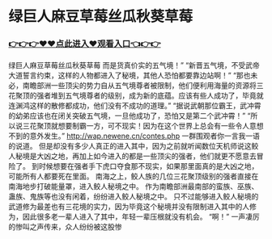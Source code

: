 # 绿巨人麻豆草莓丝瓜秋葵草莓

### <a href="https://github.com/xinfue/dunp/issues/2">👉👉👉♥♥点此进入♥观看入口👈👉👉</a>

绿巨人麻豆草莓丝瓜秋葵草莓
而是货真价实的五气境！”
    “新晋五气境，不受武帝大道誓言约束，这样的人物都进入了秘境，其他人恐怕都要靠边站啊！”
    “那也未必，南瞻部洲一些顶尖的势力自从五气境尊者被限制，他们便利用海量的资源将三花聚顶的强者堆到五气境尊者的级别，成为新的底蕴。应该有些人成功了，毕竟就连渊鸿这样的散修都成功，他们没有不成功的道理。”
    “据说武朝那位霸王，武冲霄的幼弟应该也在闭关突破五气境，一旦他成功了，恐怕又是第二个武冲霄！”
    “所以说三花聚顶就想要制霸一方，可不现实！因为在这个世界上总会有一些令人意想不到的意外发生。”
  http://wap.newene.cn/contes.php
    一群围观者你一言我一语的说道。
    但是却没有多少人真正的进入其中，因为之前就听闻数位天机师说这鲛人秘境是大凶之地，再加上如今进入的都是一些顶尖的强者，他们就更不愿意去冒险了。
    到时候想要在强者手下虎口夺食那不现实，如果那里面真的是大凶之地，可能所有人都要死在里面。
    南海之上，鲛人族的几位三花聚顶级别的强者直接在南海地步打破能量罩，进入鲛人秘境之中。
    作为南瞻部洲最南部的蛮族、巫族、蛊族、鬼族等也没有闲着，纷纷进入鲛人秘境之中。
    只不过能够进入鲛人秘境的武道修为最差也有三花境的实力，因为毕竟这个秘境并没有限制进入其中的人修为，因此很多老一辈人进入了其中，年轻一辈压根就没有机会。
    “啊！”
    一声凄厉的惨叫之声传来，众人纷纷被这股惨
